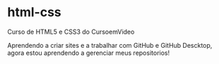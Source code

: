 # html-css
 Curso de HTML5 e CSS3 do CursoemVideo

 Aprendendo a criar sites e a trabalhar com GitHub e GitHub Descktop, agora estou aprendendo a gerenciar meus repositorios!
